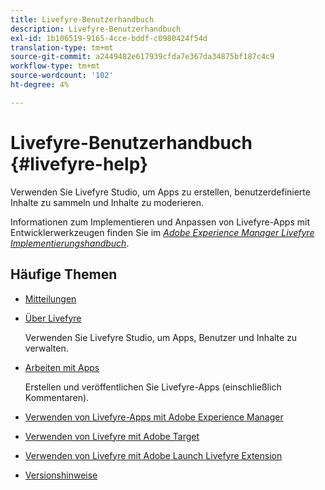 ```yaml
---
title: Livefyre-Benutzerhandbuch
description: Livefyre-Benutzerhandbuch
exl-id: 1b106519-9165-4cce-bddf-c0980424f54d
translation-type: tm+mt
source-git-commit: a2449482e617939cfda7e367da34875bf187c4c9
workflow-type: tm+mt
source-wordcount: '102'
ht-degree: 4%

---
```


# Livefyre-Benutzerhandbuch {#livefyre-help}

Verwenden Sie Livefyre Studio, um Apps zu erstellen, benutzerdefinierte Inhalte zu sammeln und Inhalte zu moderieren.

Informationen zum Implementieren und Anpassen von Livefyre-Apps mit Entwicklerwerkzeugen finden Sie im [*Adobe Experience Manager Livefyre Implementierungshandbuch*](/help/implementation/home.md).

## Häufige Themen

* [Mitteilungen](c-anouncements.md#c_anouncements)

* [Über Livefyre](c-product.md#c_product)

   Verwenden Sie Livefyre Studio, um Apps, Benutzer und Inhalte zu verwalten.

* [Arbeiten mit Apps](c-about-apps/c-about-apps.md#c_about_apps)

   Erstellen und veröffentlichen Sie Livefyre-Apps (einschließlich Kommentaren).

* [Verwenden von Livefyre-Apps mit Adobe Experience Manager](https://helpx.adobe.com/experience-manager/6-4/sites/administering/using/livefyre.html)


* [Verwenden von Livefyre mit Adobe Target](/help/using/c-library/livefyre-target.md)

* [Verwenden von Livefyre mit Adobe Launch Livefyre Extension](https://docs.adobelaunch.com/extension-reference/web/adobe-livefyre-extension)

* [Versionshinweise](c-rn/c-rn.md#c_rn)
